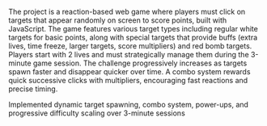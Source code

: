 The project is a reaction-based web game where players must click on targets that appear randomly on screen to score points, built with JavaScript. The game features various target types including regular white targets for basic points, along with special targets that provide buffs (extra lives, time freeze, larger targets, score multipliers) and red bomb targets. Players start with 2 lives and must strategically manage them during the 3-minute game session. The challenge progressively increases as targets spawn faster and disappear quicker over time. A combo system rewards quick successive clicks with multipliers, encouraging fast reactions and precise timing.

Implemented dynamic target spawning, combo system, power-ups, and progressive difficulty scaling over 3-minute sessions
